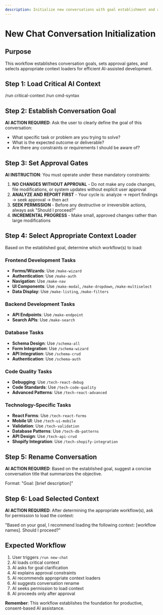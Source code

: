 ```yaml
---
description: Initialize new conversations with goal establishment and approval gating
---
```


# New Chat Conversation Initialization

## Purpose
This workflow establishes conversation goals, sets approval gates, and selects appropriate context loaders for efficient AI-assisted development.

## Step 1: Load Critical AI Context
/run critical-context
/run cmd-syntax

## Step 2: Establish Conversation Goal
**AI ACTION REQUIRED**: Ask the user to clearly define the goal of this conversation:

- What specific task or problem are you trying to solve?
- What is the expected outcome or deliverable?
- Are there any constraints or requirements I should be aware of?

## Step 3: Set Approval Gates
**AI INSTRUCTION**: You must operate under these mandatory constraints:

1. **NO CHANGES WITHOUT APPROVAL** - Do not make any code changes, file modifications, or system updates without explicit user approval
2. **ANALYZE AND REPORT FIRST** - Your cycle is: analyze → report findings → seek approval → then act
3. **SEEK PERMISSION** - Before any destructive or irreversible actions, always ask "Should I proceed?"
4. **INCREMENTAL PROGRESS** - Make small, approved changes rather than large modifications

## Step 4: Select Appropriate Context Loader

Based on the established goal, determine which workflow(s) to load:

### **Frontend Development Tasks**
- **Forms/Wizards**: Use `/make-wizard` 
- **Authentication**: Use `/make-auth`
- **Navigation**: Use `/make-nav`
- **UI Components**: Use `/make-modal`, `/make-dropdown`, `/make-multiselect`
- **Data Display**: Use `/make-listing`, `/make-filters`

### **Backend Development Tasks**
- **API Endpoints**: Use `/make-endpoint`
- **Search APIs**: Use `/make-search`

### **Database Tasks**
- **Schema Design**: Use `/schema-all`
- **Form Integration**: Use `/schema-wizard`
- **API Integration**: Use `/schema-crud`
- **Authentication**: Use `/schema-auth`

### **Code Quality Tasks**
- **Debugging**: Use `/tech-react-debug`
- **Code Standards**: Use `/tech-code-quality`
- **Advanced Patterns**: Use `/tech-react-advanced`

### **Technology-Specific Tasks**
- **React Forms**: Use `/tech-react-forms`
- **Mobile UI**: Use `/tech-ui-mobile`
- **Validation**: Use `/tech-validation`
- **Database Patterns**: Use `/tech-db-patterns`
- **API Design**: Use `/tech-api-crud`
- **Shopify Integration**: Use `/tech-shopify-integration`

## Step 5: Rename Conversation
**AI ACTION REQUIRED**: Based on the established goal, suggest a concise conversation title that summarizes the objective.

Format: "Goal: [brief description]"

## Step 6: Load Selected Context
**AI ACTION REQUIRED**: After determining the appropriate workflow(s), ask for permission to load the context:

"Based on your goal, I recommend loading the following context: [workflow names]. Should I proceed?"

## Expected Workflow
1. User triggers `/run new-chat`
2. AI loads critical context
3. AI asks for goal clarification
4. AI explains approval constraints
5. AI recommends appropriate context loaders
6. AI suggests conversation rename
7. AI seeks permission to load context
8. AI proceeds only after approval

**Remember**: This workflow establishes the foundation for productive, consent-based AI assistance.